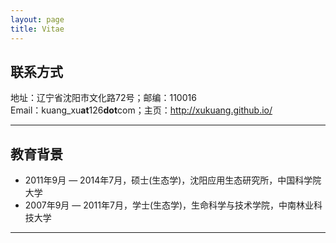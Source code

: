 ```yaml
---
layout: page
title: Vitae
---
```


## 联系方式

地址：辽宁省沈阳市文化路72号；邮编：110016   
Email：kuang_xu**at**126**dot**com；主页：<http://xukuang.github.io/>

------------------------------------------------------


## 教育背景

- 2011年9月 — 2014年7月，硕士(生态学)，沈阳应用生态研究所，中国科学院大学
- 2007年9月 — 2011年7月，学士(生态学)，生命科学与技术学院，中南林业科技大学 

-------------------------------------------------------



